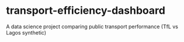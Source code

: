 # transport-efficiency-dashboard
A data science project comparing public transport performance (TfL vs Lagos synthetic)
